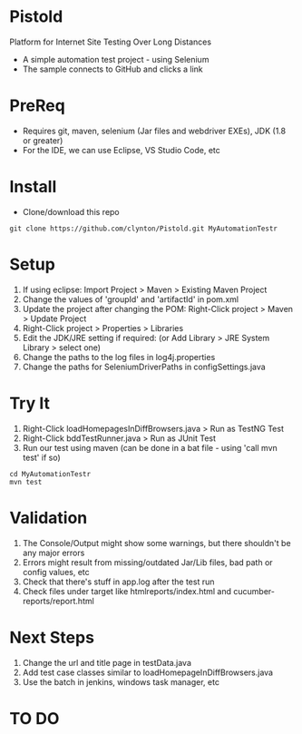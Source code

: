 # Pistold
Platform for Internet Site Testing Over Long Distances
- A simple automation test project - using Selenium
- The sample connects to GitHub and clicks a link

# PreReq
* Requires git, maven, selenium (Jar files and webdriver EXEs), JDK (1.8 or greater)
* For the IDE, we can use Eclipse, VS Studio Code, etc

# Install

* Clone/download this repo

```shell
git clone https://github.com/clynton/Pistold.git MyAutomationTestr
```

# Setup
	
1. If using eclipse: Import Project > Maven > Existing Maven Project
2. Change the values of 'groupId' and 'artifactId' in pom.xml
3. Update the project after changing the POM: Right-Click project > Maven > Update Project
4. Right-Click project > Properties > Libraries
5. Edit the JDK/JRE setting if required: (or Add Library > JRE System Library > select one)
6. Change the paths to the log files in log4j.properties
7. Change the paths for SeleniumDriverPaths in configSettings.java

# Try It
1. Right-Click loadHomepagesInDiffBrowsers.java > Run as TestNG Test
2. Right-Click bddTestRunner.java > Run as JUnit Test
3. Run our test using maven (can be done in a bat file - using 'call mvn test' if so)

```dos
cd MyAutomationTestr
mvn test
```

# Validation

1. The Console/Output might show some warnings, but there shouldn't be any major errors
2. Errors might result from missing/outdated Jar/Lib files, bad path or config values, etc
3. Check that there's stuff in app.log after the test run
4. Check files under target like htmlreports/index.html and cucumber-reports/report.html

# Next Steps

1. Change the url and title page in testData.java
2. Add test case classes similar to loadHomepageInDiffBrowsers.java
3. Use the batch in jenkins, windows task manager, etc


# TO DO


<br/><br/><br/>



